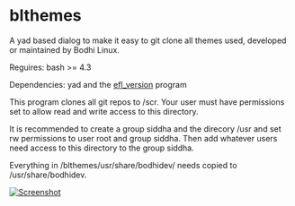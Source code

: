 # blthemes

A yad based dialog to make it easy to git clone all themes used, developed or maintained by Bodhi Linux.

Reguires: bash >= 4.3

Dependencies: yad and the [efl_version](https://github.com/BodhiDev/Moksha-dev/blob/master/misc/efl_version.c) program

This program clones all git repos to /scr. Your user must have permissions set to allow read and write access to this directory.

It is recommended to create a group siddha and the direcory /usr and set rw permissions to user root and group siddha.
Then add whatever users need access to this directory to the group siddha.

Everything in /blthemes/usr/share/bodhidev/ needs copied to /usr/share/bodhidev.

[![Screenshot](https://i.imgur.com/5Hxm6am.png)](https://i.imgur.com/5Hxm6am.png)
